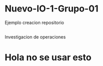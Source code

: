 # Nuevo-IO-1-Grupo-01
Ejemplo creacion repositorio
##
Investigacion de operaciones
##
# Hola no se usar esto
